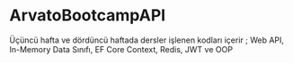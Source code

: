 # ArvatoBootcampAPI

Üçüncü hafta ve dördüncü haftada dersler işlenen kodları içerir ; Web API, In-Memory Data Sınıfı, EF Core Context, Redis, JWT ve OOP 
